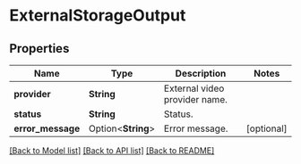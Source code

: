 # ExternalStorageOutput

## Properties

Name | Type | Description | Notes
------------ | ------------- | ------------- | -------------
**provider** | **String** | External video provider name. | 
**status** | **String** | Status. | 
**error_message** | Option<**String**> | Error message. | [optional]

[[Back to Model list]](../README.md#documentation-for-models) [[Back to API list]](../README.md#documentation-for-api-endpoints) [[Back to README]](../README.md)


